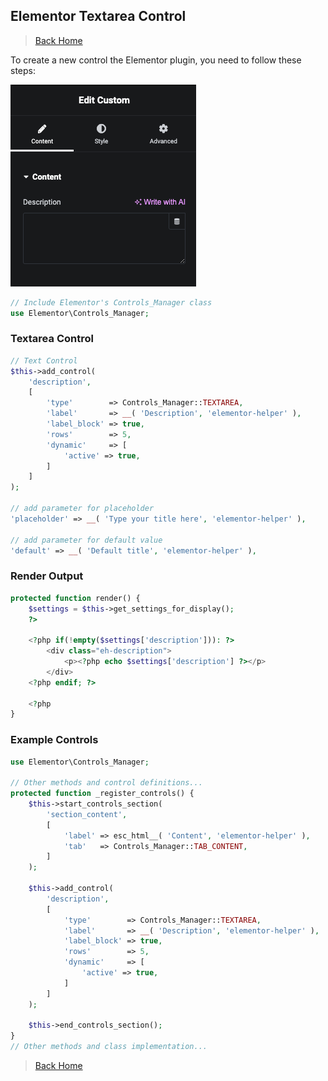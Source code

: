 ## Elementor Textarea Control

> [Back Home](../README.md)

To create a new control the Elementor plugin, you need to follow these steps:

![Section Preview](preview-1.png)

```php
// Include Elementor's Controls_Manager class
use Elementor\Controls_Manager;
```

### Textarea Control

```php
// Text Control
$this->add_control(
    'description',
    [
        'type'        => Controls_Manager::TEXTAREA,
        'label'       => __( 'Description', 'elementor-helper' ),
        'label_block' => true,
        'rows'        => 5,
        'dynamic'     => [
            'active' => true,
        ]
    ]
);

// add parameter for placeholder
'placeholder' => __( 'Type your title here', 'elementor-helper' ),

// add parameter for default value
'default' => __( 'Default title', 'elementor-helper' ),
```

### Render Output

```php
protected function render() {
    $settings = $this->get_settings_for_display();
    ?>
    
    <?php if(!empty($settings['description'])): ?>
        <div class="eh-description">
            <p><?php echo $settings['description'] ?></p>
        </div>
    <?php endif; ?>
    
    <?php
}
```

### Example Controls

```php
use Elementor\Controls_Manager;

// Other methods and control definitions...
protected function _register_controls() {
    $this->start_controls_section(
        'section_content',
        [
            'label' => esc_html__( 'Content', 'elementor-helper' ),
            'tab'   => Controls_Manager::TAB_CONTENT,
        ]
    );

    $this->add_control(
        'description',
        [
            'type'        => Controls_Manager::TEXTAREA,
            'label'       => __( 'Description', 'elementor-helper' ),
            'label_block' => true,
            'rows'        => 5,
            'dynamic'     => [
                'active' => true,
            ]
        ]
    );

    $this->end_controls_section();
}
// Other methods and class implementation...

```

> [Back Home](../README.md)
